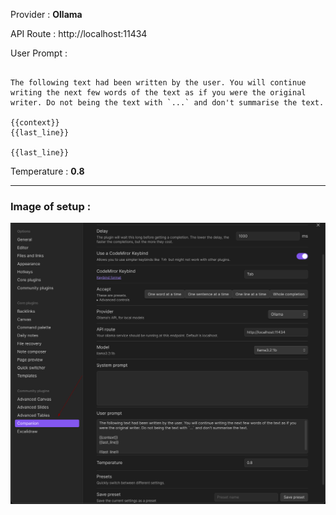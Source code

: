 



Provider :  **Ollama**

API Route : http://localhost:11434

User Prompt : 

```

The following text had been written by the user. You will continue writing the next few words of the text as if you were the original writer. Do not being the text with `...` and don't summarise the text.

{{context}}
{{last_line}}

{{last_line}}

```

Temperature : **0.8**

---


### Image of setup : 

![Ollama_Companion_Setup.png](Ollama_Companion_Setup.png)